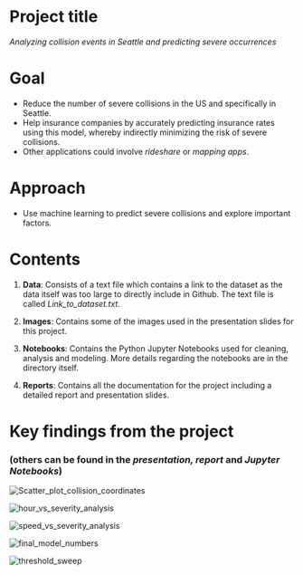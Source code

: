 # Project title

*Analyzing collision events in Seattle and predicting severe occurrences*

# Goal

- Reduce the number of severe collisions in the US and specifically in Seattle. 
- Help insurance companies by accurately predicting insurance rates using this model, whereby indirectly minimizing the risk of severe collisions. 
- Other applications could involve *rideshare* or *mapping apps*. 

# Approach 

- Use machine learning to predict severe collisions and explore important factors.

# Contents

1. **Data**: Consists of a text file which contains a link to the dataset as the data itself was too large to directly include in Github. The text file is called *Link_to_dataset.txt*.

2. **Images**: Contains some of the images used in the presentation slides for this project. 

3. **Notebooks**: Contains the Python Jupyter Notebooks used for cleaning, analysis and modeling. More details regarding the notebooks are in the directory itself.  

4. **Reports**: Contains all the documentation for the project including a detailed report and presentation slides. 

# Key findings from the project 
### (others can be found in the *presentation, report* and *Jupyter Notebooks*)

![Scatter_plot_collision_coordinates](https://user-images.githubusercontent.com/31114603/90972242-5dc42200-e4e5-11ea-9ea9-f103635201aa.JPG)

![hour_vs_severity_analysis](https://user-images.githubusercontent.com/31114603/90973036-5f451880-e4ec-11ea-94dc-8065775d113a.JPG)

![speed_vs_severity_analysis](https://user-images.githubusercontent.com/31114603/90973049-7257e880-e4ec-11ea-967b-a8d770faaaac.JPG)

![final_model_numbers](https://user-images.githubusercontent.com/31114603/90973061-7c79e700-e4ec-11ea-8c53-44e77a84816a.JPG)

![threshold_sweep](https://user-images.githubusercontent.com/31114603/90973080-a03d2d00-e4ec-11ea-9a5a-c0165e569252.JPG)


